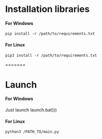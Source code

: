 # Installation libraries
#### For Windows
```
pip install -r /path/to/requirements.txt
```
#### For Linux
```
pip3 install -r /path/to/requirements.txt
```
=======
# Launch
#### For Windows
Just launch launch.bat)))
#### For Linux
```
python3 /PATH_TO/main.py
```
